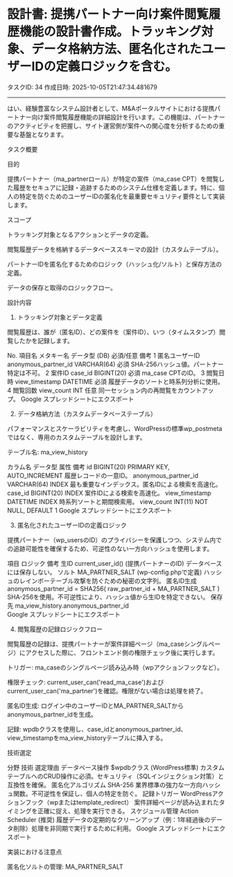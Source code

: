 # 設計書: 提携パートナー向け案件閲覧履歴機能の設計書作成。トラッキング対象、データ格納方法、匿名化されたユーザーIDの定義ロジックを含む。

タスクID: 34
作成日時: 2025-10-05T21:47:34.481679

---

はい、経験豊富なシステム設計者として、M&Aポータルサイトにおける提携パートナー向け案件閲覧履歴機能の詳細設計を行います。この機能は、パートナーのアクティビティを把握し、サイト運営側が案件への関心度を分析するための重要な基盤となります。

タスク概要

目的

提携パートナー（ma_partnerロール）が特定の案件（ma_case CPT）を閲覧した履歴をセキュアに記録・追跡するためのシステム仕様を定義します。特に、個人の特定を防ぐためのユーザーIDの匿名化を最重要セキュリティ要件として実装します。

スコープ

トラッキング対象となるアクションとデータの定義。

閲覧履歴データを格納するデータベーススキーマの設計（カスタムテーブル）。

パートナーIDを匿名化するためのロジック（ハッシュ化/ソルト）と保存方法の定義。

データの保存と取得のロジックフロー。

設計内容

1. トラッキング対象とデータ定義

閲覧履歴は、誰が（匿名ID）、どの案件を（案件ID）、いつ（タイムスタンプ）閲覧したかを記録します。

No.	項目名	メタキー名	データ型 (DB)	必須/任意	備考
1	匿名ユーザーID	anonymous_partner_id	VARCHAR(64)	必須	SHA-256ハッシュ値。パートナー特定は不可。
2	案件ID	case_id	BIGINT(20)	必須	ma_case CPTのID。
3	閲覧日時	view_timestamp	DATETIME	必須	履歴データのソートと時系列分析に使用。
4	閲覧回数	view_count	INT	任意	同一セッション内の再閲覧をカウントアップ。
Google スプレッドシートにエクスポート

2. データ格納方法（カスタムデータベーステーブル）

パフォーマンスとスケーラビリティを考慮し、WordPressの標準wp_postmetaではなく、専用のカスタムテーブルを設計します。

テーブル名: ma_view_history

カラム名	データ型	属性	備考
id	BIGINT(20)	PRIMARY KEY, AUTO_INCREMENT	履歴レコードの一意ID。
anonymous_partner_id	VARCHAR(64)	INDEX	最も重要なインデックス。匿名IDによる検索を高速化。
case_id	BIGINT(20)	INDEX	案件IDによる検索を高速化。
view_timestamp	DATETIME	INDEX	時系列ソートと期間検索用。
view_count	INT(11)	NOT NULL, DEFAULT 1	
Google スプレッドシートにエクスポート

3. 匿名化されたユーザーIDの定義ロジック

提携パートナー（wp_usersのID）のプライバシーを保護しつつ、システム内での追跡可能性を確保するため、可逆性のない一方向ハッシュを使用します。

項目	ロジック	備考
生ID	current_user_id() (提携パートナーのID)	データベースには保存しない。
ソルト	MA_PARTNER_SALT (wp-config.phpで定義)	ハッシュのレインボーテーブル攻撃を防ぐための秘密の文字列。
匿名ID生成	anonymous_partner_id = SHA256( raw_partner_id + MA_PARTNER_SALT )	SHA-256を使用。不可逆性により、ハッシュ値から生IDを特定できない。
保存先	ma_view_history.anonymous_partner_id	
Google スプレッドシートにエクスポート

4. 閲覧履歴の記録ロジックフロー

閲覧履歴の記録は、提携パートナーが案件詳細ページ（ma_caseシングルページ）にアクセスした際に、フロントエンド側の権限チェック後に実行します。

トリガー: ma_caseのシングルページ読み込み時（wpアクションフックなど）。

権限チェック: current_user_can('read_ma_case')およびcurrent_user_can('ma_partner')を確認。権限がない場合は処理を終了。

匿名ID生成: ログイン中のユーザーIDとMA_PARTNER_SALTからanonymous_partner_idを生成。

記録: wpdbクラスを使用し、case_idとanonymous_partner_id、view_timestampをma_view_historyテーブルに挿入する。

技術選定

分野	技術	選定理由
データベース操作	$wpdbクラス (WordPress標準)	カスタムテーブルへのCRUD操作に必須。セキュリティ（SQLインジェクション対策）と互換性を確保。
匿名化アルゴリズム	SHA-256	業界標準の強力な一方向ハッシュ関数。不可逆性を保証し、個人の特定を防ぐ。
記録トリガー	WordPressアクションフック（wpまたはtemplate_redirect）	案件詳細ページが読み込まれたタイミングを正確に捉え、処理を実行できる。
スケジュール管理	Action Scheduler (推奨)	履歴データの定期的なクリーンアップ（例：1年経過後のデータ削除）処理を非同期で実行するために利用。
Google スプレッドシートにエクスポート

実装における注意点

匿名化ソルトの管理: MA_PARTNER_SALT